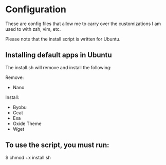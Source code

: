 # Configuration

These are config files that allow me to carry over the customizations I am used to with zsh, vim, etc.

Please note that the install script is written for Ubuntu.

## Installing default apps in Ubuntu

The install.sh will remove and install the following:

Remove:
  - Nano

Install:
  - Byobu
  - Ccat
  - Exa
  - Oxide Theme
  - Wget

## To use the script, you must run:

$ chmod +x install.sh
